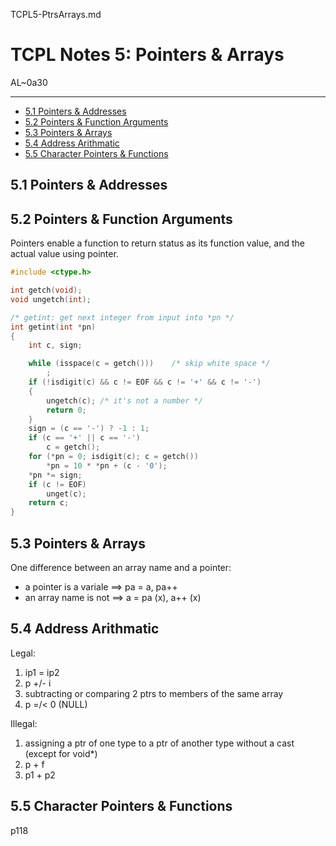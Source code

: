 TCPL5-PtrsArrays.md

TCPL Notes 5: Pointers & Arrays
================================================================================

AL~0a30

--------------------------------------------------------------------------------

- [5.1 Pointers & Addresses](#51-pointers--addresses)
- [5.2 Pointers & Function Arguments](#52-pointers--function-arguments)
- [5.3 Pointers & Arrays](#53-pointers--arrays)
- [5.4 Address Arithmatic](#54-address-arithmatic)
- [5.5 Character Pointers & Functions](#55-character-pointers--functions)

5.1 Pointers & Addresses
--------------------------------------------------------------------------------

5.2 Pointers & Function Arguments
--------------------------------------------------------------------------------

Pointers enable a function to return status as its function value, and the actual value using pointer.

```cpp
#include <ctype.h>

int getch(void);
void ungetch(int);

/* getint: get next integer from input into *pn */
int getint(int *pn)
{
    int c, sign;

    while (isspace(c = getch()))    /* skip white space */
        ;
    if (!isdigit(c) && c != EOF && c != '+' && c != '-')
    {
        ungetch(c); /* it's not a number */
        return 0;
    }
    sign = (c == '-') ? -1 : 1;
    if (c == '+' || c == '-')
        c = getch();
    for (*pn = 0; isdigit(c); c = getch())
        *pn = 10 * *pn + (c - '0');
    *pn *= sign;
    if (c != EOF)
        unget(c);
    return c;
}
```

5.3 Pointers & Arrays
--------------------------------------------------------------------------------

One difference between an array name and a pointer:

- a pointer is a variale ==> pa = a, pa++
- an array name is not ==> a = pa (x), a++ (x)

5.4 Address Arithmatic
--------------------------------------------------------------------------------

 Legal:

 1. ip1 = ip2
 2. p +/- i
 3. subtracting or comparing 2 ptrs to members of the same array
 4. p =/< 0 (NULL)

Illegal:

1. assigning a ptr of one type to a ptr of another type without a cast (except for void*)
2. p + f
3. p1 + p2

5.5 Character Pointers & Functions
--------------------------------------------------------------------------------

p118